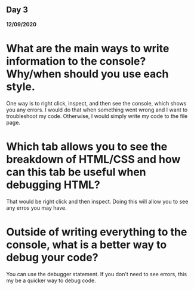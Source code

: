 ## Day 3
__12/09/2020__

# What are the main ways to write information to the console? Why/when should you use each style.
One way is to right click, inspect, and then see the console, which shows you any errors. I would do that when
something went wrong and I want to troubleshoot my code. Otherwise, I would simply write my code to the file page.
# Which tab allows you to see the breakdown of HTML/CSS and how can this tab be useful when debugging HTML?
That would be right click and then inspect. Doing this will allow you to see any erros you may have.
# Outside of writing everything to the console, what is a better way to debug your code?
You can use the debugger statement. If you don't need to see errors, this my be a quicker way to debug code.